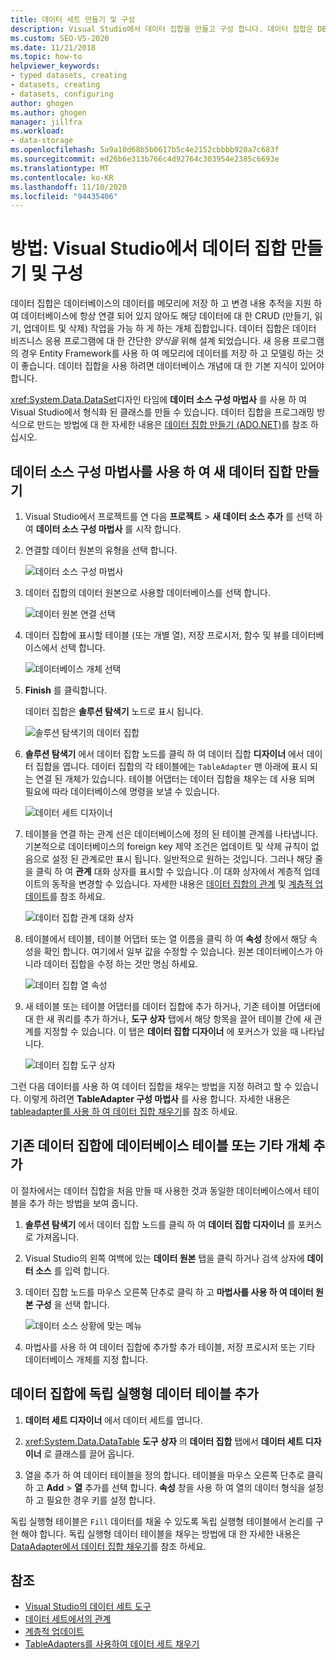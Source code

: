```yaml
---
title: 데이터 세트 만들기 및 구성
description: Visual Studio에서 데이터 집합을 만들고 구성 합니다. 데이터 집합은 DB의 데이터를 메모리에 저장 하 고 해당 데이터에 대 한 CRUD 작업을 지 원하는 개체 집합입니다.
ms.custom: SEO-VS-2020
ms.date: 11/21/2018
ms.topic: how-to
helpviewer_keywords:
- typed datasets, creating
- datasets, creating
- datasets, configuring
author: ghogen
ms.author: ghogen
manager: jillfra
ms.workload:
- data-storage
ms.openlocfilehash: 5a9a10d68b5b0617b5c4e2152cbbbb920a7c683f
ms.sourcegitcommit: ed26b6e313b766c4d92764c303954e2385c6693e
ms.translationtype: MT
ms.contentlocale: ko-KR
ms.lasthandoff: 11/10/2020
ms.locfileid: "94435406"
---
```

# <a name="how-to-create-and-configure-datasets-in-visual-studio"></a>방법: Visual Studio에서 데이터 집합 만들기 및 구성

데이터 집합은 데이터베이스의 데이터를 메모리에 저장 하 고 변경 내용 추적을 지원 하 여 데이터베이스에 항상 연결 되어 있지 않아도 해당 데이터에 대 한 CRUD (만들기, 읽기, 업데이트 및 삭제) 작업을 가능 하 게 하는 개체 집합입니다. 데이터 집합은 데이터 비즈니스 응용 프로그램에 대 한 간단한 *양식을* 위해 설계 되었습니다. 새 응용 프로그램의 경우 Entity Framework를 사용 하 여 메모리에 데이터를 저장 하 고 모델링 하는 것이 좋습니다. 데이터 집합을 사용 하려면 데이터베이스 개념에 대 한 기본 지식이 있어야 합니다.

<xref:System.Data.DataSet>디자인 타임에 **데이터 소스 구성 마법사** 를 사용 하 여 Visual Studio에서 형식화 된 클래스를 만들 수 있습니다. 데이터 집합을 프로그래밍 방식으로 만드는 방법에 대 한 자세한 내용은 [데이터 집합 만들기 (ADO.NET)](/dotnet/framework/data/adonet/dataset-datatable-dataview/creating-a-dataset)를 참조 하십시오.

## <a name="create-a-new-dataset-by-using-the-data-source-configuration-wizard"></a>데이터 소스 구성 마법사를 사용 하 여 새 데이터 집합 만들기

1. Visual Studio에서 프로젝트를 연 다음 **프로젝트**  >  **새 데이터 소스 추가** 를 선택 하 여 **데이터 소스 구성 마법사** 를 시작 합니다.

2. 연결할 데이터 원본의 유형을 선택 합니다.

     ![데이터 소스 구성 마법사](../data-tools/media/data-source-configuration-wizard.png)

3. 데이터 집합의 데이터 원본으로 사용할 데이터베이스를 선택 합니다.

     ![데이터 원본 연결 선택](../data-tools/media/data-source-choose-a-connection.png)

4. 데이터 집합에 표시할 테이블 (또는 개별 열), 저장 프로시저, 함수 및 뷰를 데이터베이스에서 선택 합니다.

     ![데이터베이스 개체 선택](../data-tools/media/raddata-chose-objects.png)

5. **Finish** 를 클릭합니다.

   데이터 집합은 **솔루션 탐색기** 노드로 표시 됩니다.

   ![솔루션 탐색기의 데이터 집합](../data-tools/media/dataset-in-solution-explorer.png)

6. **솔루션 탐색기** 에서 데이터 집합 노드를 클릭 하 여 데이터 집합 **디자이너** 에서 데이터 집합을 엽니다. 데이터 집합의 각 테이블에는 `TableAdapter` 맨 아래에 표시 되는 연결 된 개체가 있습니다. 테이블 어댑터는 데이터 집합을 채우는 데 사용 되며 필요에 따라 데이터베이스에 명령을 보낼 수 있습니다.

   ![데이터 세트 디자이너](../data-tools/media/dataset-designer.png)

7. 테이블을 연결 하는 관계 선은 데이터베이스에 정의 된 테이블 관계를 나타냅니다. 기본적으로 데이터베이스의 foreign key 제약 조건은 업데이트 및 삭제 규칙이 없음으로 설정 된 관계로만 표시 됩니다. 일반적으로 원하는 것입니다. 그러나 해당 줄을 클릭 하 여 **관계** 대화 상자를 표시할 수 있습니다 .이 대화 상자에서 계층적 업데이트의 동작을 변경할 수 있습니다. 자세한 내용은 [데이터 집합의 관계](../data-tools/relationships-in-datasets.md) 및 [계층적 업데이트](../data-tools/hierarchical-update.md)를 참조 하세요.

     ![데이터 집합 관계 대화 상자](../data-tools/media/raddata-relation-dialog.png)

8. 테이블에서 테이블, 테이블 어댑터 또는 열 이름을 클릭 하 여 **속성** 창에서 해당 속성을 확인 합니다. 여기에서 일부 값을 수정할 수 있습니다. 원본 데이터베이스가 아니라 데이터 집합을 수정 하는 것만 명심 하세요.

     ![데이터 집합 열 속성](../data-tools/media/dataset-column-properties.png)

9. 새 테이블 또는 테이블 어댑터를 데이터 집합에 추가 하거나, 기존 테이블 어댑터에 대 한 새 쿼리를 추가 하거나, **도구 상자** 탭에서 해당 항목을 끌어 테이블 간에 새 관계를 지정할 수 있습니다. 이 탭은 **데이터 집합 디자이너** 에 포커스가 있을 때 나타납니다.

     ![데이터 집합 도구 상자](../data-tools/media/raddata-dataset-toolbox.png)

그런 다음 데이터를 사용 하 여 데이터 집합을 채우는 방법을 지정 하려고 할 수 있습니다. 이렇게 하려면 **TableAdapter 구성 마법사** 를 사용 합니다. 자세한 내용은 [tableadapter를 사용 하 여 데이터 집합 채우기](../data-tools/fill-datasets-by-using-tableadapters.md)를 참조 하세요.

## <a name="add-a-database-table-or-other-object-to-an-existing-dataset"></a>기존 데이터 집합에 데이터베이스 테이블 또는 기타 개체 추가

이 절차에서는 데이터 집합을 처음 만들 때 사용한 것과 동일한 데이터베이스에서 테이블을 추가 하는 방법을 보여 줍니다.

1. **솔루션 탐색기** 에서 데이터 집합 노드를 클릭 하 여 **데이터 집합 디자이너** 를 포커스로 가져옵니다.

2. Visual Studio의 왼쪽 여백에 있는 **데이터 원본** 탭을 클릭 하거나 검색 상자에 **데이터 소스** 를 입력 합니다.

3. 데이터 집합 노드를 마우스 오른쪽 단추로 클릭 하 고 **마법사를 사용 하 여 데이터 원본 구성** 을 선택 합니다.

     ![데이터 소스 상황에 맞는 메뉴](../data-tools/media/data-source-context-menu.png)

4. 마법사를 사용 하 여 데이터 집합에 추가할 추가 테이블, 저장 프로시저 또는 기타 데이터베이스 개체를 지정 합니다.

## <a name="add-a-stand-alone-data-table-to-a-dataset"></a>데이터 집합에 독립 실행형 데이터 테이블 추가

1. **데이터 세트 디자이너** 에서 데이터 세트를 엽니다.

2. <xref:System.Data.DataTable> **도구 상자** 의 **데이터 집합** 탭에서 **데이터 세트 디자이너** 로 클래스를 끌어 옵니다.

3. 열을 추가 하 여 데이터 테이블을 정의 합니다. 테이블을 마우스 오른쪽 단추로 클릭 하 고 **Add**  >  **열** 추가를 선택 합니다. **속성** 창을 사용 하 여 열의 데이터 형식을 설정 하 고 필요한 경우 키를 설정 합니다.

독립 실행형 테이블은 `Fill` 데이터를 채울 수 있도록 독립 실행형 테이블에서 논리를 구현 해야 합니다. 독립 실행형 데이터 테이블을 채우는 방법에 대 한 자세한 내용은 [DataAdapter에서 데이터 집합 채우기](/dotnet/framework/data/adonet/populating-a-dataset-from-a-dataadapter)를 참조 하세요.

## <a name="see-also"></a>참조

- [Visual Studio의 데이터 세트 도구](../data-tools/dataset-tools-in-visual-studio.md)
- [데이터 세트에서의 관계](../data-tools/relationships-in-datasets.md)
- [계층적 업데이트](../data-tools/hierarchical-update.md)
- [TableAdapters를 사용하여 데이터 세트 채우기](../data-tools/fill-datasets-by-using-tableadapters.md)

